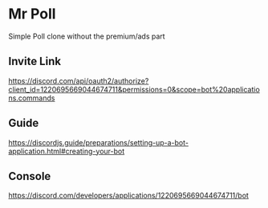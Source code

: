 # Mr Poll
Simple Poll clone without the premium/ads part

## Invite Link

https://discord.com/api/oauth2/authorize?client_id=1220695669044674711&permissions=0&scope=bot%20applications.commands

## Guide
https://discordjs.guide/preparations/setting-up-a-bot-application.html#creating-your-bot

## Console
https://discord.com/developers/applications/1220695669044674711/bot

